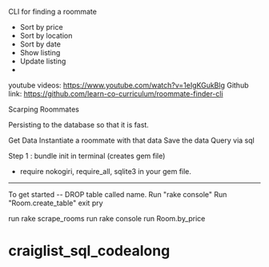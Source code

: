 CLI for finding a roommate
- Sort by price
- Sort by location
- Sort by date
- Show listing
- Update listing
-


 youtube videos: https://www.youtube.com/watch?v=1eIgKGukBlg
 Github link: https://github.com/learn-co-curriculum/roommate-finder-cli

Scarping Roommates

Persisting to the database so that it is fast.

Get Data
Instantiate a roommate with that data
Save the data
Query via sql

Step 1 : bundle init in terminal (creates gem file)
  - require nokogiri, require_all, sqlite3 in your gem file.


----
To get started -- DROP table called name.
Run "rake console"
Run "Room.create_table"
exit pry

run rake scrape_rooms
run rake console
run Room.by_price


# craiglist_sql_codealong
